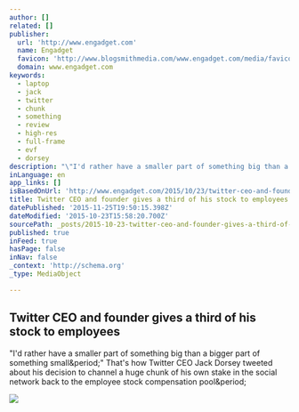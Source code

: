```yaml
---
author: []
related: []
publisher:
  url: 'http://www.engadget.com'
  name: Engadget
  favicon: 'http://www.blogsmithmedia.com/www.engadget.com/media/favicon-160x160.png'
  domain: www.engadget.com
keywords:
  - laptop
  - jack
  - twitter
  - chunk
  - something
  - review
  - high-res
  - full-frame
  - evf
  - dorsey
description: "\"I'd rather have a smaller part of something big than a bigger part of something small.\" That's how Twitter CEO Jack Dorsey tweeted about his decision to channel a huge chunk of his own stake in the social network back to the employee stock compensation pool."
inLanguage: en
app_links: []
isBasedOnUrl: 'http://www.engadget.com/2015/10/23/twitter-ceo-and-founder-gives-a-third-of-his-stock-to-employees/'
title: ​Twitter CEO and founder gives a third of his stock to employees
datePublished: '2015-11-25T19:50:15.398Z'
dateModified: '2015-10-23T15:58:20.700Z'
sourcePath: _posts/2015-10-23-twitter-ceo-and-founder-gives-a-third-of-his-stock-to-emplo.md
published: true
inFeed: true
hasPage: false
inNav: false
_context: 'http://schema.org'
_type: MediaObject

---
```

<article style=""><h1>​Twitter CEO and founder gives a third of his stock to employees</h1><p>"I'd rather have a smaller part of something big than a bigger part of something small&amp;period;" That's how Twitter CEO Jack Dorsey tweeted about his decision to channel a huge chunk of his own stake in the social network back to the employee stock compensation pool&amp;period;</p><img src="http://o.aolcdn.com/dims-shared/dims3/GLOB/crop/4100x2706+0+0/resize/1200x792!/format/jpg/quality/85/http://hss-prod.hss.aol.com/hss/storage/midas/d3897454abb3c4cb0ddeaa495bb871dd/201722924/459305148.jpg" /></article>